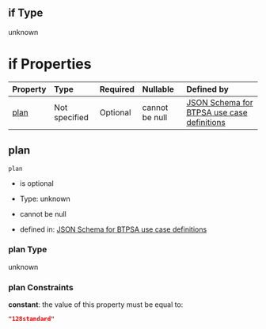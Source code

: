 ## if Type

unknown

# if Properties

| Property      | Type          | Required | Nullable       | Defined by                                                                                                                                                                                                                                  |
| :------------ | :------------ | :------- | :------------- | :------------------------------------------------------------------------------------------------------------------------------------------------------------------------------------------------------------------------------------------ |
| [plan](#plan) | Not specified | Optional | cannot be null | [JSON Schema for BTPSA use case definitions](btpsa-usecase-properties-services-items-allof-1-then-allof-43-then-allof-3-if-properties-plan.md "undefined#/properties/services/items/allOf/1/then/allOf/43/then/allOf/3/if/properties/plan") |

## plan



`plan`

*   is optional

*   Type: unknown

*   cannot be null

*   defined in: [JSON Schema for BTPSA use case definitions](btpsa-usecase-properties-services-items-allof-1-then-allof-43-then-allof-3-if-properties-plan.md "undefined#/properties/services/items/allOf/1/then/allOf/43/then/allOf/3/if/properties/plan")

### plan Type

unknown

### plan Constraints

**constant**: the value of this property must be equal to:

```json
"128standard"
```
